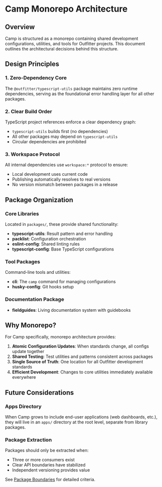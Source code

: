 # Camp Monorepo Architecture

## Overview

Camp is structured as a monorepo containing shared development configurations,
utilities, and tools for Outfitter projects. This document outlines the
architectural decisions behind this structure.

## Design Principles

### 1. Zero-Dependency Core

The `@outfitter/typescript-utils` package maintains zero runtime dependencies,
serving as the foundational error handling layer for all other packages.

### 2. Clear Build Order

TypeScript project references enforce a clear dependency graph:

- `typescript-utils` builds first (no dependencies)
- All other packages may depend on `typescript-utils`
- Circular dependencies are prohibited

### 3. Workspace Protocol

All internal dependencies use `workspace:*` protocol to ensure:

- Local development uses current code
- Publishing automatically resolves to real versions
- No version mismatch between packages in a release

## Package Organization

### Core Libraries

Located in `packages/`, these provide shared functionality:

- **typescript-utils**: Result pattern and error handling
- **packlist**: Configuration orchestration
- **eslint-config**: Shared linting rules
- **typescript-config**: Base TypeScript configurations

### Tool Packages

Command-line tools and utilities:

- **cli**: The `camp` command for managing configurations
- **husky-config**: Git hooks setup

### Documentation Package

- **fieldguides**: Living documentation system with guidebooks

## Why Monorepo?

For Camp specifically, monorepo architecture provides:

1. **Atomic Configuration Updates**: When standards change, all configs update
   together
2. **Shared Testing**: Test utilities and patterns consistent across packages
3. **Single Source of Truth**: One location for all Outfitter development
   standards
4. **Efficient Development**: Changes to core utilities immediately available
   everywhere

## Future Considerations

### Apps Directory

When Camp grows to include end-user applications (web dashboards, etc.), they
will live in an `apps/` directory at the root level, separate from library
packages.

### Package Extraction

Packages should only be extracted when:

- Three or more consumers exist
- Clear API boundaries have stabilized
- Independent versioning provides value

See [Package Boundaries](package-boundaries.md) for detailed criteria.
